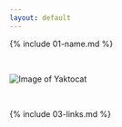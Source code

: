 ```yaml
---
layout: default
---
```


{% include 01-name.md %}

<br>

 ![Image of Yaktocat](https://octodex.github.com/images/yaktocat.png) 

<br>

{% include 03-links.md %}

